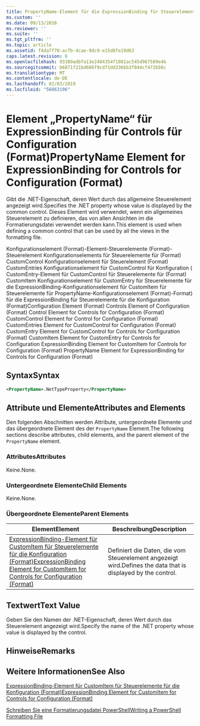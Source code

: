 ```yaml
---
title: PropertyName-Element für die ExpressionBinding für Steuerelemente für die Konfiguration (Format) | Microsoft-Dokumentation
ms.custom: ''
ms.date: 09/13/2016
ms.reviewer: ''
ms.suite: ''
ms.tgt_pltfrm: ''
ms.topic: article
ms.assetid: f4da7f70-acfb-4cae-9dc9-e15d8fe19d63
caps.latest.revision: 6
ms.openlocfilehash: 93389adbfa13e2404354f1081ac545d967589e4b
ms.sourcegitcommit: b6871f21bd666f9cd71dd336bb3f844cf472b56c
ms.translationtype: MT
ms.contentlocale: de-DE
ms.lasthandoff: 02/03/2019
ms.locfileid: "56863196"
---
```

# <a name="propertyname-element-for-expressionbinding-for-controls-for-configuration-format"></a><span data-ttu-id="36cc7-102">Element „PropertyName“ für ExpressionBinding für Controls für Configuration (Format)</span><span class="sxs-lookup"><span data-stu-id="36cc7-102">PropertyName Element for ExpressionBinding for Controls for Configuration (Format)</span></span>

<span data-ttu-id="36cc7-103">Gibt die .NET-Eigenschaft, deren Wert durch das allgemeine Steuerelement angezeigt wird.</span><span class="sxs-lookup"><span data-stu-id="36cc7-103">Specifies the .NET property whose value is displayed by the common control.</span></span> <span data-ttu-id="36cc7-104">Dieses Element wird verwendet, wenn ein allgemeines Steuerelement zu definieren, das von allen Ansichten im die Formatierungsdatei verwendet werden kann.</span><span class="sxs-lookup"><span data-stu-id="36cc7-104">This element is used when defining a common control that can be used by all the views in the formatting file.</span></span>

<span data-ttu-id="36cc7-105">Konfigurationselement (Format)-Element-Steuerelemente (Format)-Steuerelement Konfigurationselements für Steuerelemente für (Format) CustomControl Konfigurationselement für Steuerelement (Format) CustomEntries Konfigurationselement für CustomControl für Konfiguration ( CustomEntry-Element für CustomControl für Steuerelemente für (Format) CustomItem Konfigurationselement für CustomEntry für Steuerelemente für die ExpressionBinding-Konfigurationselement für CustomItem für Steuerelemente für PropertyName-Konfigurationselement (Format)-Format) für die ExpressionBinding für Steuerelemente für die Konfiguration (Format)</span><span class="sxs-lookup"><span data-stu-id="36cc7-105">Configuration Element (Format) Controls Element of Configuration (Format) Control Element for Controls for Configuration (Format) CustomControl Element for Control for Configuration (Format) CustomEntries Element for CustomControl for Configuration (Format) CustomEntry Element for CustomControl for Controls for Configuration (Format) CustomItem Element for CustomEntry for Controls for Configuration ExpressionBinding Element for CustomItem for Controls for Configuration (Format) PropertyName Element for ExpressionBinding for Controls for Configuration (Format)</span></span>

## <a name="syntax"></a><span data-ttu-id="36cc7-106">Syntax</span><span class="sxs-lookup"><span data-stu-id="36cc7-106">Syntax</span></span>

```xml
<PropertyName>.NetTypeProperty</PropertyName>
```

## <a name="attributes-and-elements"></a><span data-ttu-id="36cc7-107">Attribute und Elemente</span><span class="sxs-lookup"><span data-stu-id="36cc7-107">Attributes and Elements</span></span>

<span data-ttu-id="36cc7-108">Den folgenden Abschnitten werden Attribute, untergeordnete Elemente und das übergeordnete Element des der `PropertyName` Element.</span><span class="sxs-lookup"><span data-stu-id="36cc7-108">The following sections describe attributes, child elements, and the parent element of the `PropertyName` element.</span></span>

### <a name="attributes"></a><span data-ttu-id="36cc7-109">Attributes</span><span class="sxs-lookup"><span data-stu-id="36cc7-109">Attributes</span></span>

<span data-ttu-id="36cc7-110">Keine.</span><span class="sxs-lookup"><span data-stu-id="36cc7-110">None.</span></span>

### <a name="child-elements"></a><span data-ttu-id="36cc7-111">Untergeordnete Elemente</span><span class="sxs-lookup"><span data-stu-id="36cc7-111">Child Elements</span></span>

<span data-ttu-id="36cc7-112">Keine.</span><span class="sxs-lookup"><span data-stu-id="36cc7-112">None.</span></span>

### <a name="parent-elements"></a><span data-ttu-id="36cc7-113">Übergeordnete Elemente</span><span class="sxs-lookup"><span data-stu-id="36cc7-113">Parent Elements</span></span>

|<span data-ttu-id="36cc7-114">Element</span><span class="sxs-lookup"><span data-stu-id="36cc7-114">Element</span></span>|<span data-ttu-id="36cc7-115">Beschreibung</span><span class="sxs-lookup"><span data-stu-id="36cc7-115">Description</span></span>|
|-------------|-----------------|
|[<span data-ttu-id="36cc7-116">ExpressionBinding-Element für CustomItem für Steuerelemente für die Konfiguration (Format)</span><span class="sxs-lookup"><span data-stu-id="36cc7-116">ExpressionBinding Element for CustomItem for Controls for Configuration (Format)</span></span>](./expressionbinding-element-for-customitem-for-controls-for-configuration-format.md)|<span data-ttu-id="36cc7-117">Definiert die Daten, die vom Steuerelement angezeigt wird.</span><span class="sxs-lookup"><span data-stu-id="36cc7-117">Defines the data that is displayed by the control.</span></span>|

## <a name="text-value"></a><span data-ttu-id="36cc7-118">Textwert</span><span class="sxs-lookup"><span data-stu-id="36cc7-118">Text Value</span></span>

<span data-ttu-id="36cc7-119">Geben Sie den Namen der .NET-Eigenschaft, deren Wert durch das Steuerelement angezeigt wird.</span><span class="sxs-lookup"><span data-stu-id="36cc7-119">Specify the name of the .NET property whose value is displayed by the control.</span></span>

## <a name="remarks"></a><span data-ttu-id="36cc7-120">Hinweise</span><span class="sxs-lookup"><span data-stu-id="36cc7-120">Remarks</span></span>

## <a name="see-also"></a><span data-ttu-id="36cc7-121">Weitere Informationen</span><span class="sxs-lookup"><span data-stu-id="36cc7-121">See Also</span></span>

[<span data-ttu-id="36cc7-122">ExpressionBinding-Element für CustomItem für Steuerelemente für die Konfiguration (Format)</span><span class="sxs-lookup"><span data-stu-id="36cc7-122">ExpressionBinding Element for CustomItem for Controls for Configuration (Format)</span></span>](./expressionbinding-element-for-customitem-for-controls-for-configuration-format.md)

[<span data-ttu-id="36cc7-123">Schreiben Sie eine Formatierungsdatei PowerShell</span><span class="sxs-lookup"><span data-stu-id="36cc7-123">Writing a PowerShell Formatting File</span></span>](./writing-a-powershell-formatting-file.md)
